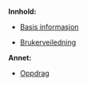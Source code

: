 **Innhold:**

- [Basis informasjon](info.md)

- [Brukerveiledning](veiledning.md)

**Annet:**

- [Oppdrag](oppdrag.md)
